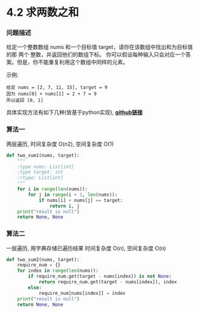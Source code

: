 # 4.2 求两数之和

### 问题描述
给定一个整数数组 nums 和一个目标值 target，请你在该数组中找出和为目标值的那 两个 整数，并返回他们的数组下标。
你可以假设每种输入只会对应一个答案。但是，你不能重复利用这个数组中同样的元素。

示例:

    给定 nums = [2, 7, 11, 15], target = 9
    因为 nums[0] + nums[1] = 2 + 7 = 9
    所以返回 [0, 1]

具体实现方法有如下几种(皆基于python实现), 
**[github链接](https://github.com/JustMeliyu/Algorithm/blob/master/two_sum.py)**

### 算法一
两层遍历, 时间复杂度 O(n2), 空间复杂度 O(1)

```python
def two_sum1(nums, target):
    """
    :type nums: List[int]
    :type target: int
    :rtype: List[int]
    """
    for i in range(len(nums)):
        for j in range(i + 1, len(nums)):
            if nums[i] + nums[j] == target:
                return i, j
    print("result is null")
    return None, None
```

### 算法二
一层遍历, 用字典存储已遍历结果
时间复杂度 O(n), 空间复杂度 O(n)

```python
def two_sum2(nums, target):
    require_num = {}
    for index in range(len(nums)):
        if require_num.get(target - nums[index]) is not None:
            return require_num.get(target - nums[index]), index
        else:
            require_num[nums[index]] = index
    print("result is null")
    return None, None
```

